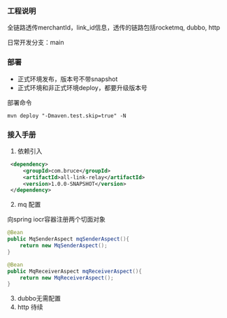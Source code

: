 
### 工程说明

全链路透传merchantId，link_id信息，透传的链路包括rocketmq, dubbo, http


日常开发分支：main

### 部署
- 正式环境发布，版本号不带snapshot
- 正式环境和非正式环境deploy，都要升级版本号

部署命令
```shell
mvn deploy "-Dmaven.test.skip=true" -N
```

### 接入手册

1. 依赖引入
```xml
 <dependency>
     <groupId>com.bruce</groupId>
     <artifactId>all-link-relay</artifactId>
     <version>1.0.0-SNAPSHOT</version>
 </dependency>
```
2. mq 配置

向spring iocr容器注册两个切面对象
```java
@Bean
public MqSenderAspect mqSenderAspect(){
    return new MqSenderAspect();
}

@Bean
public MqReceiverAspect mqReceiverAspect(){
    return new MqReceiverAspect();
}
```

3. dubbo无需配置
4. http 待续